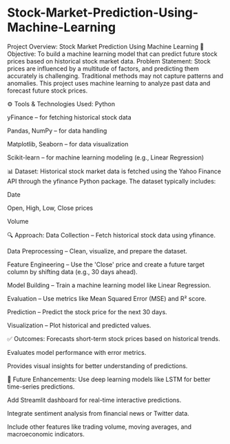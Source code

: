 # Stock-Market-Prediction-Using-Machine-Learning
Project Overview: Stock Market Prediction Using Machine Learning 🧠 Objective: To build a machine learning model that can predict future stock prices based on historical stock market data. 
Problem Statement:
Stock prices are influenced by a multitude of factors, and predicting them accurately is challenging. Traditional methods may not capture patterns and anomalies. This project uses machine learning to analyze past data and forecast future stock prices.

⚙️ Tools & Technologies Used:
Python

yFinance – for fetching historical stock data

Pandas, NumPy – for data handling

Matplotlib, Seaborn – for data visualization

Scikit-learn – for machine learning modeling (e.g., Linear Regression)

📊 Dataset:
Historical stock market data is fetched using the Yahoo Finance API through the yfinance Python package. The dataset typically includes:

Date

Open, High, Low, Close prices

Volume

🔍 Approach:
Data Collection – Fetch historical stock data using yfinance.

Data Preprocessing – Clean, visualize, and prepare the dataset.

Feature Engineering – Use the 'Close' price and create a future target column by shifting data (e.g., 30 days ahead).

Model Building – Train a machine learning model like Linear Regression.

Evaluation – Use metrics like Mean Squared Error (MSE) and R² score.

Prediction – Predict the stock price for the next 30 days.

Visualization – Plot historical and predicted values.

✅ Outcomes:
Forecasts short-term stock prices based on historical trends.

Evaluates model performance with error metrics.

Provides visual insights for better understanding of predictions.

🔮 Future Enhancements:
Use deep learning models like LSTM for better time-series predictions.

Add Streamlit dashboard for real-time interactive predictions.

Integrate sentiment analysis from financial news or Twitter data.

Include other features like trading volume, moving averages, and macroeconomic indicators.

